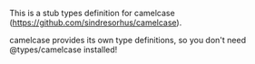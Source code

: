 This is a stub types definition for camelcase (https://github.com/sindresorhus/camelcase).

camelcase provides its own type definitions, so you don't need @types/camelcase installed!